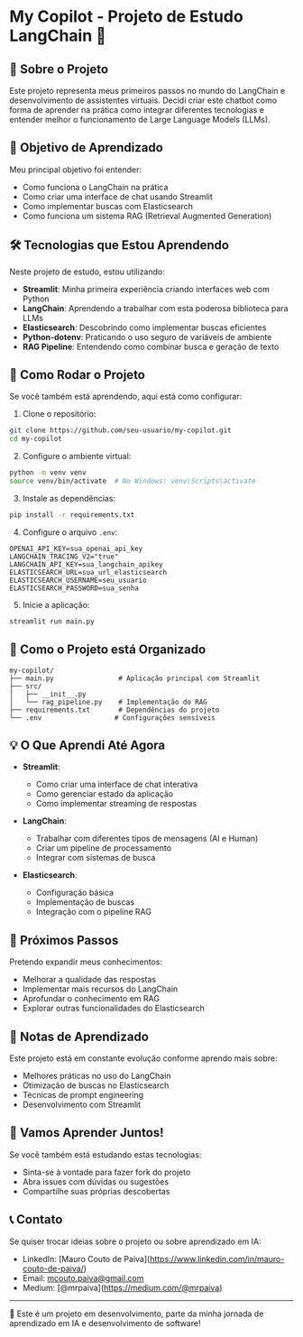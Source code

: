 # My Copilot - Projeto de Estudo LangChain 🤖

## 🎯 Sobre o Projeto

Este projeto representa meus primeiros passos no mundo do LangChain e desenvolvimento de assistentes virtuais. Decidi criar este chatbot como forma de aprender na prática como integrar diferentes tecnologias e entender melhor o funcionamento de Large Language Models (LLMs).

## 🌱 Objetivo de Aprendizado

Meu principal objetivo foi entender:
- Como funciona o LangChain na prática
- Como criar uma interface de chat usando Streamlit
- Como implementar buscas com Elasticsearch
- Como funciona um sistema RAG (Retrieval Augmented Generation)

## 🛠️ Tecnologias que Estou Aprendendo

Neste projeto de estudo, estou utilizando:

- **Streamlit**: Minha primeira experiência criando interfaces web com Python
- **LangChain**: Aprendendo a trabalhar com esta poderosa biblioteca para LLMs
- **Elasticsearch**: Descobrindo como implementar buscas eficientes
- **Python-dotenv**: Praticando o uso seguro de variáveis de ambiente
- **RAG Pipeline**: Entendendo como combinar busca e geração de texto

## 🚀 Como Rodar o Projeto

Se você também está aprendendo, aqui está como configurar:

1. Clone o repositório:
```bash
git clone https://github.com/seu-usuario/my-copilot.git
cd my-copilot
```

2. Configure o ambiente virtual:
```bash
python -m venv venv
source venv/bin/activate  # No Windows: venv\Scripts\activate
```

3. Instale as dependências:
```bash
pip install -r requirements.txt
```

4. Configure o arquivo `.env`:
```env
OPENAI_API_KEY=sua_openai_api_key
LANGCHAIN_TRACING_V2="true"
LANGCHAIN_API_KEY=sua_langchain_apikey
ELASTICSEARCH_URL=sua_url_elasticsearch
ELASTICSEARCH_USERNAME=seu_usuario
ELASTICSEARCH_PASSWORD=sua_senha
```

5. Inicie a aplicação:
```bash
streamlit run main.py
```

## 📂 Como o Projeto está Organizado

```
my-copilot/
├── main.py                # Aplicação principal com Streamlit
├── src/
│   ├── __init__.py
│   └── rag_pipeline.py    # Implementação do RAG
├── requirements.txt       # Dependências do projeto
└── .env                  # Configurações sensíveis
```

## 💡 O Que Aprendi Até Agora

- **Streamlit**: 
  - Como criar uma interface de chat interativa
  - Como gerenciar estado da aplicação
  - Como implementar streaming de respostas

- **LangChain**:
  - Trabalhar com diferentes tipos de mensagens (AI e Human)
  - Criar um pipeline de processamento
  - Integrar com sistemas de busca

- **Elasticsearch**:
  - Configuração básica
  - Implementação de buscas
  - Integração com o pipeline RAG

## 🔄 Próximos Passos

Pretendo expandir meus conhecimentos:
- Melhorar a qualidade das respostas
- Implementar mais recursos do LangChain
- Aprofundar o conhecimento em RAG
- Explorar outras funcionalidades do Elasticsearch

## 📝 Notas de Aprendizado

Este projeto está em constante evolução conforme aprendo mais sobre:
- Melhores práticas no uso do LangChain
- Otimização de buscas no Elasticsearch
- Técnicas de prompt engineering
- Desenvolvimento com Streamlit

## 🤝 Vamos Aprender Juntos!

Se você também está estudando estas tecnologias:
- Sinta-se à vontade para fazer fork do projeto
- Abra issues com dúvidas ou sugestões
- Compartilhe suas próprias descobertas

## 📞 Contato

Se quiser trocar ideias sobre o projeto ou sobre aprendizado em IA:
- LinkedIn: \[Mauro Couto de Paiva\](https://www.linkedin.com/in/mauro-couto-de-paiva/)
- Email: mcouto.paiva@gmail.com
- Medium: \[@mrpaiva\](https://medium.com/@mrpaiva)

---

🌟 Este é um projeto em desenvolvimento, parte da minha jornada de aprendizado em IA e desenvolvimento de software!